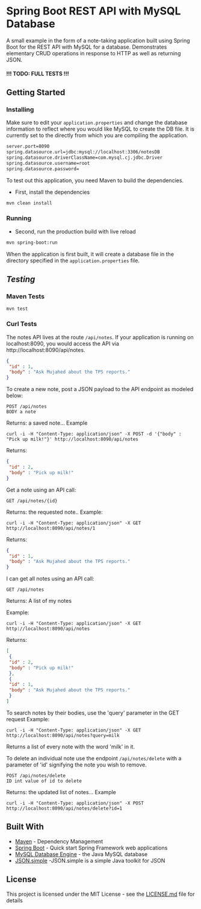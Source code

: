 # Spring Boot REST API with MySQL Database

A small example in the form of a note-taking application built using Spring Boot for the REST API with MySQL for a database. Demonstrates elementary CRUD operations in response to HTTP as well as returning JSON.

#### !!! TODO:  FULL TESTS !!!

## Getting Started


### Installing
Make sure to edit your ```application.properties``` and change the database information to reflect where you would like MySQL to create the DB file.
It is currently set to the directly from which you are compiling the application.
```sh
server.port=8090
spring.datasource.url=jdbc:mysql://localhost:3306/notesDB
spring.datasource.driverClassName=com.mysql.cj.jdbc.Driver
spring.datasource.username=root
spring.datasource.password=

```
To test out this application, you need Maven to build the dependencies.

- First, install the dependencies

```sh
mvn clean install
```
### Running
- Second, run the production build with live reload
```sh
mvn spring-boot:run
```
When the application is first built, it will create a database file in the directory specified in the ```application.properties``` file. 

## *Testing*

### Maven Tests
```
mvn test
```
### Curl Tests

The notes API lives at the route ```/api/notes```. If your application is running on localhost:8090, you would access the API via http://localhost:8090/api/notes.
```json
{
 "id" : 1,
 "body" : "Ask Mujahed about the TPS reports."
}
```
To create a new note, post a JSON payload to the API endpoint as modeled below:
```curl
POST /api/notes
BODY a note
```
Returns: a saved note...
Example
```curl
curl -i -H "Content-Type: application/json" -X POST -d '{"body" : "Pick up milk!"}' http://localhost:8090/api/notes
```
Returns:
```json
{
 "id" : 2,
 "body" : "Pick up milk!"
}
```
Get a note using an API call:
```
GET /api/notes/{id}
```
Returns: the requested note..
Example:
```curl
curl -i -H "Content-Type: application/json" -X GET http://localhost:8090/api/notes/1
```
Returns:
```json
{
 "id" : 1,
 "body" : "Ask Mujahed about the TPS reports."
}
```
I can get all notes using an API call:
```
GET /api/notes
```
Returns: A list of my notes

Example:

```
curl -i -H "Content-Type: application/json" -X GET http://localhost:8090/api/notes
```
Returns:
```json
[
 {
 "id" : 2,
 "body" : "Pick up milk!"
 },
 {
 "id" : 1,
 "body" : "Ask Mujahed about the TPS reports."
 }
]
```
To search notes by their bodies, use the 'query' parameter in the GET request
Example:
```curl
curl -i -H "Content-Type: application/json" -X GET http://localhost:8090/api/notes?query=milk
```
Returns a list of every note with the word 'milk' in it.

To delete an individual note use the endpoint ```/api/notes/delete``` with a parameter of 'id' signifying the note you wish to remove.
```curl
POST /api/notes/delete
ID int value of id to delete
```
Returns: the updated list of notes...
Example
```curl
curl -i -H "Content-Type: application/json" -X POST  http://localhost:8090/api/notes/delete?id=1
```

## Built With


* [Maven](https://maven.apache.org/) - Dependency Management
* [Spring Boot](https://spring.io/projects/spring-boot) - Quick start Spring Framework web applications
* [MySQL Database Engine](https://dev.mysql.com/doc/) - the Java MySQL database
* [JSON.simple](https://github.com/fangyidong/json-simple) -JSON.simple is a simple Java toolkit for JSON



## License

This project is licensed under the MIT License - see the [LICENSE.md](LICENSE.md) file for details

